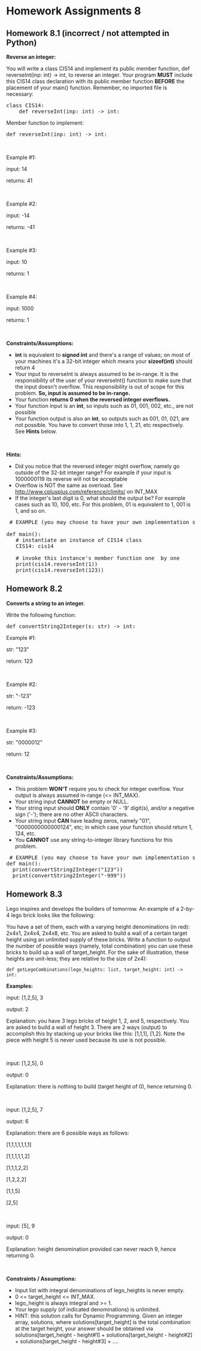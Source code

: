 # Homework Assignments 8

## Homework 8.1 (incorrect / not attempted in Python)
**Reverse an integer:**

You will write a class CIS14 and implement its public member function, def reverseInt(inp: int) -> int, to reverse an 
integer. Your program **MUST** include this CIS14 class declaration with its public member function **BEFORE** the 
placement of your main() function. Remember, no imported file is necessary:

<pre>
class CIS14:
    def reverseInt(inp: int) -> int:
</pre>

Member function to implement:

<pre>
def reverseInt(inp: int) -> int:
</pre>

<br />

Example #1: 

input: 14

returns: 41

<br />

Example #2: 

input: -14

returns:  -41

<br />

Example #3:

input: 10

returns:  1 

<br />

Example #4:

input: 1000

returns:  1 

<br />

**Constraints/Assumptions:**

* __int__ is equivalent to __signed int__ and there's a range of values; on most of your machines it's a 32-bit integer 
which means your __sizeof(int)__ should return 4
* Your input to reverseInt is always assumed to be in-range. It is the responsibility of the user of your reverseInt() 
function to make sure that the input doesn't overflow. This responsibility is out of scope for this problem. __So, input 
is assumed to be in-range.__
* Your function __returns 0 when the reversed integer overflows.__
* Your function input is an __int__, so inputs such as 01, 001, 002, etc., are not possible
* Your function output is also an __int__, so outputs such as 001, 01, 021, are not possible. You have to convert those 
into 1, 1, 21, etc respectively. See __Hints__ below.

<br />

**Hints:**

* Did you notice that the reversed integer might overflow, namely go outside of the 32-bit integer range? For example 
if your input is 1000000119  its reverse will not be acceptable
* Overflow is NOT the same as overload. See http://www.cplusplus.com/reference/climits/ on INT_MAX
* If the integer's last digit is 0, what should the output be? For example cases such as 10, 100, etc. For this 
problem, 01 is equivalent to 1, 001 is 1, and so on.
 
<pre>
 # EXAMPLE (you may choose to have your own implementation style in main())
 
def main():
   # instantiate an instance of CIS14 class
   CIS14: cis14

   # invoke this instance's member function one  by one
   print(cis14.reverseInt(1))
   print(cis14.reverseInt(123))
</pre>

## Homework 8.2
**Converts a string to an integer.**

Write the following function:

<pre>
def convertString2Integer(s: str) -> int:
</pre>

Example #1:

str: "123"

return: 123

<br />

Example #2:

str: "-123"

return: -123

<br />

Example #3:

str: "0000012"

return: 12

<br />

**Constraints/Assumptions:** 

* This problem **WON'T** require you to check for integer overflow. Your output is always assumed in-range (<= INT_MAX).
* Your string input **CANNOT** be empty or NULL.
* Your string input should **ONLY** contain '0' - '9' digit(s), and/or a negative sign ('-'); there are no other ASCII 
characters.
* Your string input **CAN** have leading zeros, namely "01", "0000000000000124", etc; in which case your function 
should return 1, 124, etc.
* You **CANNOT** use any string-to-integer library functions for this problem.

<pre>
 # EXAMPLE (you may choose to have your own implementation style in main())
def main():
  print(convertString2Integer("123"))
  print(convertString2Integer("-999"))
</pre>

## Homework 8.3
Lego inspires and develops the builders of tomorrow. An example of a 2-by-4 lego brick looks like the following:

You have a set of them, each with a varying height denominations (in red): 2x4x1, 2x4x4, 2x4x8, etc. You are asked to 
build a wall of a certain target height using an unlimited supply of these bricks. Write a function to output the 
number of possible ways (namely, total combination) you can use these bricks to build up a wall of target_height. For 
the sake of illustration, these heights are unit-less; they are relative to the size of 2x4):

```
def getLegoCombinations(lego_heights: list, target_height: int) -> int:
```

**Examples:**

input: [1,2,5], 3

output: 2

Explanation: you have 3 lego bricks of height 1, 2, and 5, respectively. You are asked to build a wall of height 3. 
There are 2 ways (output) to accomplish this by stacking up your bricks like this: [1,1,1], [1,2]. Note the piece with 
height 5 is never used because its use is not possible.

<br />

input: [1,2,5], 0

output: 0

Explanation: there is nothing to build (target height of 0), hence returning 0.

<br />

input: [1,2,5], 7

output: 6

Explanation: there are 6 possible ways as follows:

[1,1,1,1,1,1,1]

[1,1,1,1,1,2]

[1,1,1,2,2]

[1,2,2,2]

[1,1,5]

[2,5]

<br />

input: [5], 9

output: 0

Explanation: height denomination provided can never reach 9, hence returning 0.

<br />

**Constraints / Assumptions:**

* Input list with integral denominations of lego_heights is never empty.
* 0 <= target_height <= INT_MAX.
* lego_height is always integral and >= 1.
* Your lego supply (of indicated denominations) is unlimited.
* HINT: this solution calls for Dynamic Programming. Given an integer array, solutions,  where solutions[target_height] 
is the total combination at the target height, your answer should be obtained via
solutions[target_height - height#1] + solutions[target_height - height#2] + solutions[target_height - height#3] + ....
